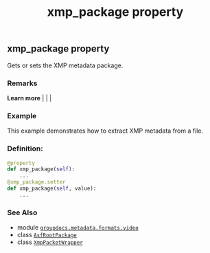 ﻿---
title: xmp_package property
second_title: GroupDocs.Metadata for Python via .NET API References
description: 
type: docs
url: /python-net/groupdocs.metadata.formats.video/asfrootpackage/xmp_package/
is_root: false
weight: 160
---

## xmp_package property


Gets or sets the XMP metadata package.

### Remarks 


**Learn more** |
|
 |

### Example 


This example demonstrates how to extract XMP metadata from a file.
### Definition:
```python
@property
def xmp_package(self):
    ...
@xmp_package.setter
def xmp_package(self, value):
    ...
```

### See Also
* module [`groupdocs.metadata.formats.video`](../../)
* class [`AsfRootPackage`](/metadata/python-net/groupdocs.metadata.formats.video/asfrootpackage)
* class [`XmpPacketWrapper`](/metadata/python-net/groupdocs.metadata.standards.xmp/xmppacketwrapper)
